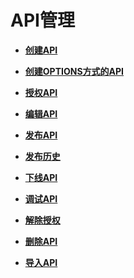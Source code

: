 # API管理<a name="apig-zh-ug-180307019"></a>

-   **[创建API](新建API.md)**  

-   **[创建OPTIONS方式的API](创建OPTIONS方式的API.md)**  

-   **[授权API](授权API.md)**  

-   **[编辑API](编辑API.md)**  

-   **[发布API](发布API到环境.md)**  

-   **[发布历史](发布历史.md)**  

-   **[下线API](下线API.md)**  

-   **[调试API](调试API.md)**  

-   **[解除授权](解除授权.md)**  

-   **[删除API](删除API.md)**  

-   **[导入API](导入API.md)**  



